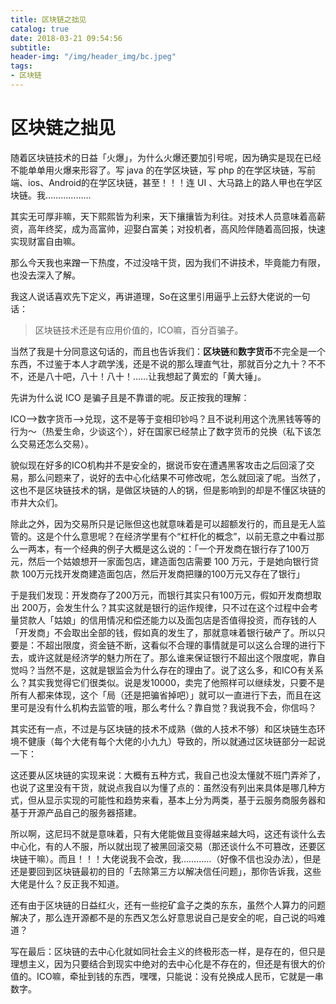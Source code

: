 ```yaml
---
title: 区块链之拙见
catalog: true
date: 2018-03-21 09:54:56
subtitle:
header-img: "/img/header_img/bc.jpeg"
tags:
- 区块链
---
```


区块链之拙见
===

随着区块链技术的日益「火爆」，为什么火爆还要加引号呢，因为确实是现在已经不能单单用火爆来形容了。写 java 的在学区块链，写 php 的在学区块链，写前端、ios、Android的在学区块链，甚至！！！连 UI 、大马路上的路人甲也在学区块链。我………………

其实无可厚非嘛，天下熙熙皆为利来，天下攘攘皆为利往。对技术人员意味着高薪资，高年终奖，成为高富帅，迎娶白富美；对投机者，高风险伴随着高回报，快速实现财富自由嘛。

那么今天我也来蹭一下热度，不过没啥干货，因为我们不讲技术，毕竟能力有限，也没去深入了解。


我这人说话喜欢先下定义，再讲道理，So在这里引用逼乎上云舒大佬说的一句话：

> 区块链技术还是有应用价值的，ICO嘛，百分百骗子。


当然了我是十分同意这句话的，而且也告诉我们：**区块链**和**数字货币**不完全是一个东西，不过鉴于本人才疏学浅，还是不说的那么理直气壮，那就百分之九十？不不不，还是八十吧，八十！八十！……让我想起了黄宏的「黄大锤」。

先讲为什么说 ICO 是骗子且是不靠谱的呢。反正按我的理解：

ICO—>数字货币—>兑现，这不是等于变相印钞吗？且不说利用这个洗黑钱等等的行为～（热爱生命，少谈这个），好在国家已经禁止了数字货币的兑换（私下该怎么交易还怎么交易）。

貌似现在好多的ICO机构并不是安全的，据说币安在遭遇黑客攻击之后回滚了交易，那么问题来了，说好的去中心化结果不可修改呢，怎么就回滚了呢。当然了，这也不是区块链技术的锅，是做区块链的人的锅，但是影响到的却是不懂区块链的市井大众们。

除此之外，因为交易所只是记账但这也就意味着是可以超额发行的，而且是无人监管的。这是个什么意思呢？在经济学里有个“杠杆化的概念”，以前无意之中看过那么一两本，有一个经典的例子大概是这么说的：「一个开发商在银行存了100万元，然后一个姑娘想开一家面包店，建造面包店需要 100 万元，于是她向银行贷款 100万元找开发商建造面包店，然后开发商把赚的100万元又存在了银行」


于是我们发现：开发商存了200万元，而银行其实只有100万元，假如开发商想取出 200万，会发生什么？其实这就是银行的运作规律，只不过在这个过程中会考量贷款人「姑娘」的信用情况和偿还能力以及面包店是否值得投资，而存钱的人「开发商」不会取出全部的钱，假如真的发生了，那就意味着银行破产了。所以只要是：不超出限度，资金链不断，这看似不合理的事情就是可以这么合理的进行下去，或许这就是经济学的魅力所在了。那么谁来保证银行不超出这个限度呢，靠自觉吗？当然不是，这就是银监会为什么存在的理由了。说了这么多，和ICO有关系么？其实我觉得它们很类似。说是发10000，卖完了他照样可以继续发，只要不是所有人都来体现，这个「局（还是把骗省掉吧）」就可以一直进行下去，而且在这里可是没有什么机构去监管的哦，那么考什么？靠自觉？我说我不会，你信吗？

其实还有一点，不过是与区块链的技术不成熟（做的人技术不够）和区块链生态环境不健康（每个大佬有每个大佬的小九九）导致的，所以就通过区块链部分一起说一下：

这还要从区块链的实现来说：大概有五种方式，我自己也没太懂就不班门弄斧了，也说了这里没有干货，就说点我自以为懂了点的：虽然没有列出来具体是哪几种方式，但从显示实现的可能性和趋势来看，基本上分为两类，基于云服务商服务器和基于开源产品自己的服务器搭建。

所以啊，这尼玛不就是意味着，只有大佬能做且变得越来越大吗，这还有谈什么去中心化，有的人不服，所以就出现了被黑回滚交易（那还谈什么不可篡改，还要区块链干嘛）。而且！！！大佬说我不会改，我…………（好像不信也没办法），但是还是要回到区块链最初的目的「去除第三方以解决信任问题」，那你告诉我，这些大佬是什么？反正我不知道。

还有由于区块链的日益红火，还有一些挖矿盒子之类的东东，虽然个人算力的问题解决了，那么连开源都不是的东西又怎么好意思说自己是安全的呢，自己说的吗难道？

写在最后：区块链的去中心化就如同社会主义的终极形态一样，是存在的，但只是理想主义，因为只要结合到现实中绝对的去中心化是不存在的，但还是有很大的价值的。ICO嘛，牵扯到钱的东西，嘿嘿，只能说：没有兑换成人民币，它就是一串数字。